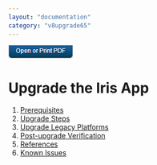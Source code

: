 ```yaml
---
layout: "documentation"
category: "v8upgrade65"
---
```

                          

[![](../Resources/Images/pdf.png)](http://docs.voltmx.com/voltmxlibrary/beta/v8upgrade65.pdf "VoltMX Foundry UpgradeHUB Guide")


Upgrade the Iris App
==========================

1.  [Prerequisites](Pre_Requisites.html#prerequisites)
2.  [Upgrade Steps](Upgrade_Steps.html#upgrade-steps)
3.  [Upgrade Legacy Platforms](../Legacy.html)
4.  [Post-upgrade Verification](Post_Upgrade_Verification.html#post-upgrade-verification)
5.  [References](References.html#references)
6.  [Known Issues](Known_Issues.html#known-issues)
